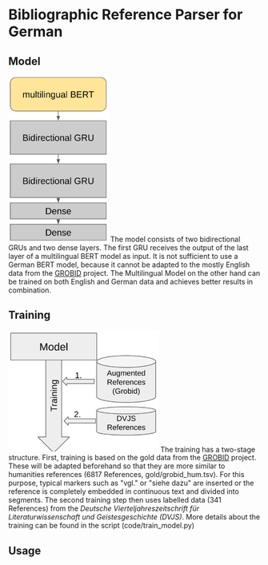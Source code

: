 # Bibliographic Reference Parser for German 
## Model
<img src="misc/model.png" width="200"/>
The model consists of two bidirectional GRUs and two dense layers. The first GRU receives the output of the last layer of a multilingual BERT model as input.
It is not sufficient to use a German BERT model, because it cannot be adapted to the mostly English data from the <a href="https://github.com/kermitt2/grobid">GROBID</a> project. The Multilingual Model on the other hand can be trained on both English and German data and achieves better results in combination.

## Training
<img src="misc/train.png" width="300"/>
The training has a two-stage structure. First, training is based on the gold data from the <a href="https://github.com/kermitt2/grobid">GROBID</a> project. These will be adapted beforehand so that they are more similar to humanities references (6817 References, gold/grobid_hum.tsv). For this purpose, typical markers such as "vgl." or "siehe dazu" are inserted or the reference is completely embedded in continuous text and divided into segments. The second training step then uses labelled data (341 References) from the <i>Deutsche Vierteljahreszeitschrift für Literaturwissenschaft und Geistesgeschichte (DVJS)</i>. More details about the training can be found in the script (code/train_model.py)

## Usage
